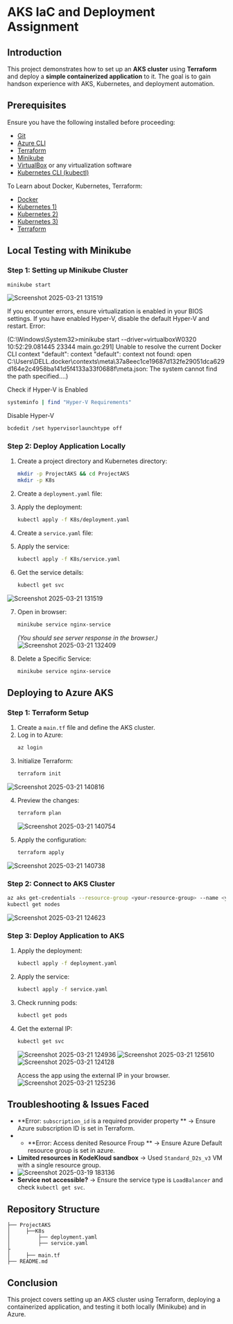 # AKS IaC and Deployment Assignment

## Introduction
This project demonstrates how to set up an **AKS cluster** using **Terraform** and deploy a **simple containerized application** to it. The goal is to gain handson experience with AKS, Kubernetes, and deployment automation.

## Prerequisites
Ensure you have the following installed before proceeding:

- [Git](https://git-scm.com/downloads)
- [Azure CLI](https://docs.microsoft.com/en-us/cli/azure/install-azure-cli)
- [Terraform](https://developer.hashicorp.com/terraform/install)
- [Minikube](https://minikube.sigs.k8s.io/docs/start/)
- [VirtualBox](https://www.virtualbox.org/wiki/Downloads) or any virtualization software
- [Kubernetes CLI (kubectl)](https://kubernetes.io/docs/tasks/tools/install-kubectl/)

To Learn about Docker, Kubernetes, Terraform:
- [Docker](https://www.youtube.com/watch?v=slcKUz6CyLg)
- [Kubernetes 1)](https://www.youtube.com/watch?v=xvxXEK3WDfI)
- [Kubernetes 2)](https://www.youtube.com/watch?v=MIxJ9_kfP54)
- [Kubernetes 3)](https://kodekloud.com/courses/kubernetes-for-the-absolute-beginners-hands-on)
- [Terraform](https://www.youtube.com/watch?v=VZbrzp0dkCo)

## Local Testing with Minikube

### Step 1: Setting up Minikube Cluster
```sh
minikube start
```
![Screenshot 2025-03-21 131519](https://github.com/user-attachments/assets/2d379121-0d59-424c-ae37-a4806eeb0b06)

If you encounter errors, ensure virtualization is enabled in your BIOS settings. If you have enabled Hyper-V, disable the default Hyper-V and restart.
Error:

(C:\Windows\System32>minikube start --driver=virtualboxW0320 10:52:29.081445   23344 main.go:291] Unable to resolve the current Docker CLI context "default": context "default": context not found: open C:\Users\DELL\.docker\contexts\meta\37a8eec1ce19687d132fe29051dca629d164e2c4958ba141d5f4133a33f0688f\meta.json: The system cannot find the path specified....)

Check if Hyper-V is Enabled
```sh
systeminfo | find "Hyper-V Requirements"
```
Disable Hyper-V
```sh
bcdedit /set hypervisorlaunchtype off
```
### Step 2: Deploy Application Locally

1. Create a project directory and Kubernetes directory:
   ```sh
   mkdir -p ProjectAKS && cd ProjectAKS
   mkdir -p K8s
   ```

2. Create a `deployment.yaml` file:

3. Apply the deployment:
   ```sh
   kubectl apply -f K8s/deployment.yaml
   ```
4. Create a `service.yaml` file:

5. Apply the service:
   ```sh
   kubectl apply -f K8s/service.yaml
   ```

6. Get the service details:
   ```sh
   kubectl get svc
   ```
![Screenshot 2025-03-21 131519](https://github.com/user-attachments/assets/f2031cfc-5b72-4f44-91b7-ca9841d3e5b7)

7. Open in browser:
   ```sh
   minikube service nginx-service
   ```
   _(You should see server response in the browser.)_
![Screenshot 2025-03-21 132409](https://github.com/user-attachments/assets/b4a22005-c99c-4cb8-8e27-532f90e19fac)

7. Delete a Specific Service:
   ```sh
   minikube service nginx-service
   ```

## Deploying to Azure AKS

### Step 1: Terraform Setup
1. Create a `main.tf` file and define the AKS cluster.
2. Log in to Azure:
   ```sh
   az login
   ```
3. Initialize Terraform:
   ```sh
   terraform init
   ```
![Screenshot 2025-03-21 140816](https://github.com/user-attachments/assets/15085558-a56e-403c-aa7a-91261f6ada75)

4. Preview the changes:
   ```sh
   terraform plan
   ```
   ![Screenshot 2025-03-21 140754](https://github.com/user-attachments/assets/e18aad6f-b616-45af-adb5-2cfefa93b915)

5. Apply the configuration:
   ```sh
   terraform apply
   ```
![Screenshot 2025-03-21 140738](https://github.com/user-attachments/assets/199486db-8d90-44d1-9552-6d0d302fffcf)


### Step 2: Connect to AKS Cluster
```sh
az aks get-credentials --resource-group <your-resource-group> --name <your-cluster-name>
kubectl get nodes
```
![Screenshot 2025-03-21 124623](https://github.com/user-attachments/assets/da9fa579-ff5a-4ec9-b877-f9cbd15d81c7)

### Step 3: Deploy Application to AKS
1. Apply the deployment:
   ```sh
   kubectl apply -f deployment.yaml
   ```
2. Apply the service:
   ```sh
   kubectl apply -f service.yaml
   ```
3. Check running pods:
   ```sh
   kubectl get pods
   ```
4. Get the external IP:
   ```sh
   kubectl get svc
   ```
   ![Screenshot 2025-03-21 124936](https://github.com/user-attachments/assets/2d1efc67-efe1-4166-bb10-5a02b0e256e6)
   ![Screenshot 2025-03-21 125610](https://github.com/user-attachments/assets/46ca079c-6b37-4c6a-b11c-36b3d963ac70)
   ![Screenshot 2025-03-21 124128](https://github.com/user-attachments/assets/cdf1d5c7-9858-4925-a864-5658790d5a59)

   Access the app using the external IP in your browser.
   ![Screenshot 2025-03-21 125236](https://github.com/user-attachments/assets/282c58df-e304-491e-b676-ff0056160231)

## Troubleshooting & Issues Faced
- **Error: `subscription_id` is a required provider property ** → Ensure Azure subscription ID is set in Terraform.
- - **Error: Access denited Resource Froup ** → Ensure Azure Default resource group is set in azure.
- **Limited resources in KodeKloud sandbox** → Used `Standard_D2s_v3` VM with a single resource group.
- ![Screenshot 2025-03-19 183136](https://github.com/user-attachments/assets/25da7e92-c4e1-4e64-b7cd-421c103d05a0)
- **Service not accessible?** → Ensure the service type is `LoadBalancer` and check `kubectl get svc`.

## Repository Structure
```
├── ProjectAKS
│     ├──K8s
│         ├── deployment.yaml
│         ├── service.yaml
├
│     ├── main.tf
├── README.md
```

## Conclusion
This project covers setting up an AKS cluster using Terraform, deploying a containerized application, and testing it both locally (Minikube) and in Azure.
